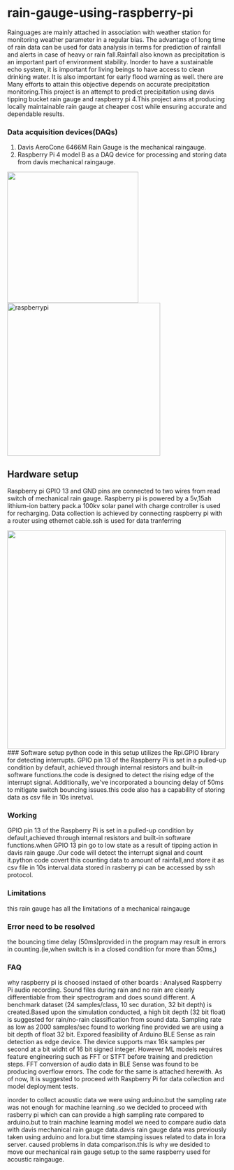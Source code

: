﻿# rain-gauge-using-raspberry-pi

Rainguages are mainly attached in association with weather station for monitoring weather parameter in a regular bias. The advantage of long time of rain data can be used for data analysis in terms for prediction of rainfall and alerts in case of heavy or rain fall.Rainfall also known as precipitation is an important part of environment stability. Inorder to have a sustainable echo system, it is important for living beings to have access to clean drinking water. It is also important for early flood warning as well. there are Many efforts to attain this objective depends on accurate precipitation monitoring.This project is an attempt to predict precipitation using davis tipping bucket rain gauge and raspberry pi 4.This project aims at producing locally maintainable rain gauge at cheaper cost while ensuring accurate and dependable results.


### Data acquisition devices(DAQs)
1. Davis AeroCone 6466M Rain Gauge is the mechanical raingauge.
2. Raspberry Pi 4 model B as a DAQ device for processing and storing data from davis mechanical raingauge.

<img src="https://m.media-amazon.com/images/I/612KqYGrL7L._AC_SX466_.jpg" height="300"/>      <img src="https://upload.wikimedia.org/wikipedia/commons/thumb/f/f1/Raspberry_Pi_4_Model_B_-_Side.jpg/1200px-Raspberry_Pi_4_Model_B_-_Side.jpg" alt="raspberrypi" width="350"/>

## Hardware setup
Raspberry pi GPIO 13 and GND pins are connected to two wires from read switch of mechanical rain gauge.
Raspberry pi is powered by a 5v,15ah lithium-ion battery pack.a 100kv solar panel with charge controller is used for recharging.
Data collection is achieved by connecting raspberry pi with a router using ethernet cable.ssh is used for data tranferring  

<img src="https://github.com/Thelastblackpearl/rain-gauge-using-raspberry-pi/blob/ac7802241a44cf78f27233e284e040065e3c8561/docs/hardware%20setup.jpg"  width ="500">
### Software setup 
python code in this setup utilizes the Rpi.GPIO library for detecting interrupts. GPIO pin 13 of the Raspberry Pi is set in a pulled-up condition by default, achieved through internal resistors and built-in software functions.the code is designed to detect the rising edge of the interrupt signal. Additionally, we've incorporated a bouncing delay of 50ms to mitigate switch bouncing issues.this code also has a capability of storing data as csv file in 10s inretval.

### Working
GPIO pin 13 of the Raspberry Pi is set in a pulled-up condition by default,achieved through internal resistors and built-in software functions.when GPIO 13 pin go to low state as a result of tipping action in davis rain gauge .Our code will detect the interrupt signal and count it.python code covert this counting data to amount of rainfall,and store it as csv file in 10s interval.data stored in rasberry pi can be accessed by ssh protocol.

### Limitations
this rain gauge has all the limitations of a mechanical raingauge 

### Error need to be resolved
the bouncing time delay (50ms)provided in the program may result in errors in counting.(ie,when switch is in a closed condition for more than 50ms,)

### FAQ
why raspberry pi is choosed instaed of other boards : Analysed Raspberry Pi audio recording.  Sound files during rain and no rain are clearly differentiable from their spectrogram and does sound different. A benchmark dataset (24 samples/class, 10 sec duration, 32 bit depth) is created.Based upon the simulation conducted, a high bit depth (32 bit float) is suggested for rain/no-rain classification from sound data. Sampling rate as low as 2000 samples/sec found to working fine provided we are using a bit depth of float 32 bit.
Expored feasibility of Arduino BLE Sense as rain detection  as edge device. The device supports max 16k samples per second at a bit widht of 16 bit signed integer. However ML models requires feature engineering such as FFT or STFT before training and prediction steps. FFT conversion of audio data in BLE Sense was found to be producing overflow errors. The code for the same is attached herewith. As of now, It is suggested to proceed with Raspberry Pi for data collection and model deployment tests.
 
inorder to collect acoustic data we were using arduino.but the sampling rate was not enough for machine learning .so we decided to proceed with rasberry pi which can can provide a high sampling rate compared to arduino.but to train machine learning model we need to compare audio data with davis mechanical rain gauge data.davis rain gauge data was previously taken using arduino and lora.but time stamping issues related to data in lora server. caused problems in data comparison.this is why we desided to move our mechanical rain gauge setup to the same raspberry used for acoustic raingauge. 


 
